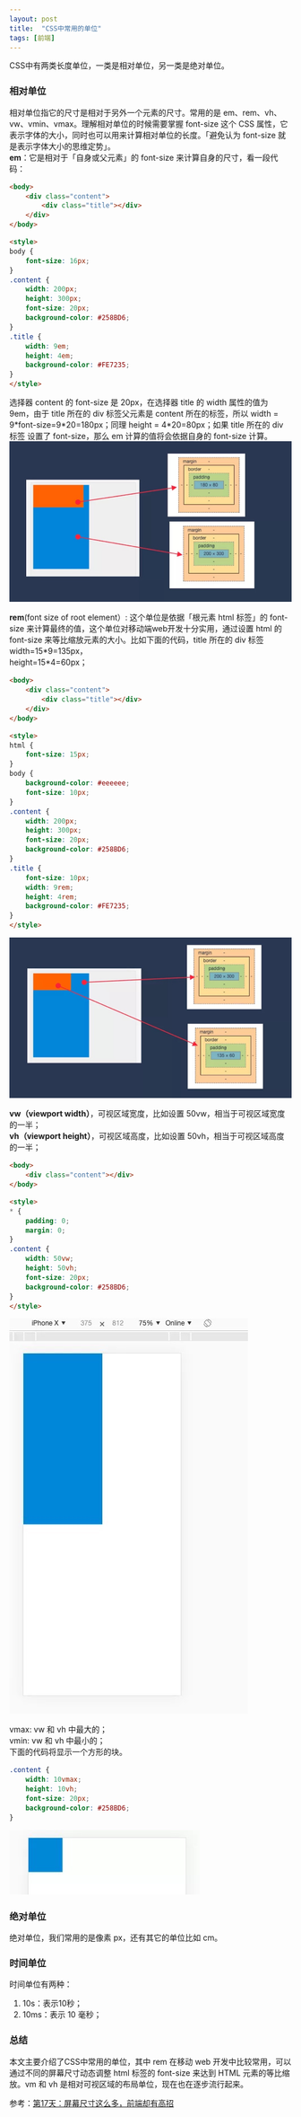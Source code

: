 ```yaml
---
layout: post
title:  "CSS中常用的单位"
tags: [前端]
---
```

CSS中有两类长度单位，一类是相对单位，另一类是绝对单位。
### 相对单位
相对单位指它的尺寸是相对于另外一个元素的尺寸。常用的是 em、rem、vh、vw、vmin、vmax。理解相对单位的时候需要掌握 font-size 这个 CSS 属性，它表示字体的大小，同时也可以用来计算相对单位的长度。「避免认为 font-size 就是表示字体大小的思维定势」。  
**em**：它是相对于「自身或父元素」的 font-size 来计算自身的尺寸，看一段代码：

```HTML
<body>
    <div class="content">
        <div class="title"></div>
    </div>
</body>
```
```HTML
<style>
body {
    font-size: 16px;
}
.content {
    width: 200px;
    height: 300px;
    font-size: 20px;
    background-color: #258BD6;
}
.title {
    width: 9em;
    height: 4em;
    background-color: #FE7235;
}
</style>
```
选择器 content 的 font-size 是 20px，在选择器 title 的 width 属性的值为 9em，由于 title 所在的 div 标签父元素是 content 所在的标签，所以 width = 9\*font-size=9\*20=180px；同理 height = 4\*20=80px；如果 title 所在的 div 标签 设置了 font-size，那么 em 计算的值将会依据自身的 font-size 计算。
![](/assets/article_images/2019-10-20-CSS中常用的单位01.png)

**rem**(font size of root element）: 这个单位是依据「根元素 html 标签」的 font-size 来计算最终的值，这个单位对移动端web开发十分实用，通过设置 html 的 font-size 来等比缩放元素的大小。比如下面的代码，title 所在的 div 标签  
width=15\*9=135px，  
height=15\*4=60px；  

```HTML
<body>
    <div class="content">
        <div class="title"></div>
    </div>
</body>
```
```HTML
<style>
html {
    font-size: 15px;
}
body {
    background-color: #eeeeee;
    font-size: 10px;
}
.content {
    width: 200px;
    height: 300px;
    font-size: 20px;
    background-color: #258BD6;
}
.title {
    font-size: 10px;
    width: 9rem;
    height: 4rem;
    background-color: #FE7235;
}
</style>
```
![](/assets/article_images/2019-10-20-CSS中常用的单位02.png)

**vw（viewport width）**，可视区域宽度，比如设置 50vw，相当于可视区域宽度的一半；  
**vh（viewport height）**，可视区域高度，比如设置 50vh，相当于可视区域高度的一半；  

```HTML
<body>
    <div class="content"></div>
</body>
```
```HTML
<style>
* {
    padding: 0;
    margin: 0;
}
.content {
    width: 50vw;
    height: 50vh;
    font-size: 20px;
    background-color: #258BD6;
}
</style>
```
![](/assets/article_images/2019-10-20-CSS中常用的单位03.png)

vmax: vw 和 vh 中最大的；  
vmin: vw 和 vh 中最小的；  
下面的代码将显示一个方形的块。

```CSS
.content {
    width: 10vmax;
    height: 10vh;
    font-size: 20px;
    background-color: #258BD6;
}
```
![](/assets/article_images/2019-10-20-CSS中常用的单位04.png)

### 绝对单位
绝对单位，我们常用的是像素 px，还有其它的单位比如 cm。
### 时间单位
时间单位有两种：  
1. 10s：表示10秒；  
2. 10ms：表示 10 毫秒；  

### 总结
本文主要介绍了CSS中常用的单位，其中 rem 在移动 web 开发中比较常用，可以通过不同的屏幕尺寸动态调整 html 标签的 font-size 来达到 HTML 元素的等比缩放。vm 和 vh 是相对可视区域的布局单位，现在也在逐步流行起来。

参考：[第17天：屏幕尺寸这么多，前端却有高招](https://mp.weixin.qq.com/s?__biz=MzI5MTY0ODAwNQ==&mid=2247484149&idx=1&sn=fc864fa4b2c42b9fefcaa3230f514973&scene=19#wechat_redirect)

